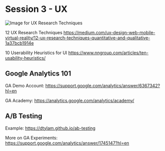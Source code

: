 # Session 3 - UX

![Image for UX Research Techniques](https://cdn-images-1.medium.com/max/1600/1*6Tf04XcY8lrecPdOJ7KC0Q.png)

12 UX Research Techniques
https://medium.com/ux-design-web-mobile-virtual-reality/12-ux-research-techniques-quantitative-and-qualitative-1a37bcb1914e

10 Userability Heuristics for UI
https://www.nngroup.com/articles/ten-usability-heuristics/

## Google Analytics 101

GA Demo Account:
https://support.google.com/analytics/answer/6367342?hl=en

GA Academy:
https://analytics.google.com/analytics/academy/

## A/B Testing

Example: https://dtylam.github.io/ab-testing

More on GA Experiments:
https://support.google.com/analytics/answer/1745147?hl=en
